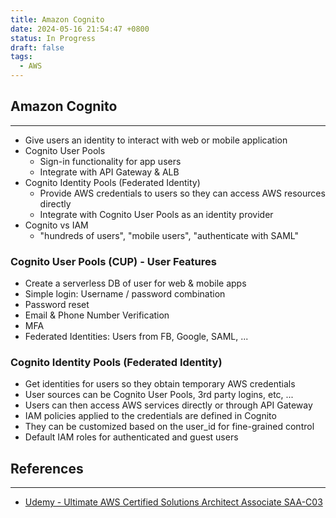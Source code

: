 ```yaml
---
title: Amazon Cognito
date: 2024-05-16 21:54:47 +0800
status: In Progress
draft: false
tags:
  - AWS
---
```

## Amazon Cognito
---
- Give users an identity to interact with web or mobile application
- Cognito User Pools
	- Sign-in functionality for app users
	- Integrate with API Gateway & ALB
- Cognito Identity Pools (Federated Identity)
	- Provide AWS credentials to users so they can access AWS resources directly
	- Integrate with Cognito User Pools as an identity provider
- Cognito vs IAM
	- "hundreds of users", "mobile users", "authenticate with SAML"

### Cognito User Pools (CUP) - User Features
- Create a serverless DB of user for web & mobile apps
- Simple login: Username / password combination
- Password reset
- Email & Phone Number Verification
- MFA
- Federated Identities: Users from FB, Google, SAML, ...

### Cognito Identity Pools (Federated Identity)
- Get identities for users so they obtain temporary AWS credentials
- User sources can be Cognito User Pools, 3rd party logins, etc, ...
- Users can then access AWS services directly or through API Gateway
- IAM policies applied to the credentials are defined in Cognito
- They can be customized based on the user_id for fine-grained control
- Default IAM roles for authenticated and guest users

## References
---
- [Udemy - Ultimate AWS Certified Solutions Architect Associate SAA-C03](https://www.udemy.com/course/aws-certified-solutions-architect-associate-saa-c03)
